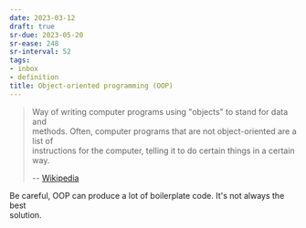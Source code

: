 ```yaml
---
date: 2023-03-12
draft: true
sr-due: 2023-05-20
sr-ease: 248
sr-interval: 52
tags:
- inbox
- definition
title: Object-oriented programming (OOP)
---
```

   
> Way of writing computer programs using "objects" to stand for data and   
> methods. Often, computer programs that are not object-oriented are a list of   
> instructions for the computer, telling it to do certain things in a certain   
> way.   
>   
> -- [Wikipedia](https://simple.wikipedia.org/wiki/Object-oriented_programming)   
   
Be careful, OOP can produce a lot of boilerplate code. It's not always the best   
solution.